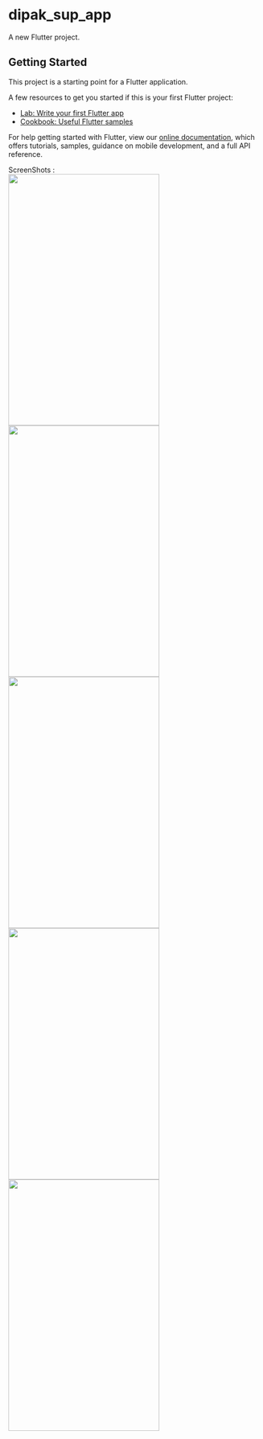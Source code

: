 # dipak_sup_app

A new Flutter project.

## Getting Started

This project is a starting point for a Flutter application.

A few resources to get you started if this is your first Flutter project:

- [Lab: Write your first Flutter app](https://flutter.dev/docs/get-started/codelab)
- [Cookbook: Useful Flutter samples](https://flutter.dev/docs/cookbook)

For help getting started with Flutter, view our
[online documentation](https://flutter.dev/docs), which offers tutorials,
samples, guidance on mobile development, and a full API reference.

ScreenShots :
<br>
 <img src="https://user-images.githubusercontent.com/85103921/161457446-8cc76d23-2fd3-463d-b124-2cbc4c531c06.png" width="300" height="500">
 <img src="https://user-images.githubusercontent.com/85103921/161457446-8cc76d23-2fd3-463d-b124-2cbc4c531c06.png" width="300" height="500">
 <img src="https://user-images.githubusercontent.com/85103921/161457455-613459f2-58b5-4d60-99b3-05d8934fcc74.png" width="300" height="500">
 <img src="https://user-images.githubusercontent.com/85103921/161457458-5817d649-6a98-4955-97dc-de36d82f301b.png" width="300" height="500">
 <img src="https://user-images.githubusercontent.com/85103921/161457460-96479b85-bdec-4196-8fbd-b5b7b2a362cc.png" width="300" height="500">

